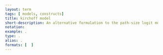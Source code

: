 ```yaml
---
layout: term
tags: [ models, constructs]
title: kirchoff model
short-description: An alternative formulation to the path-size logit model which considers the relative size of the total utilities of the path. For example, deltas of short paths are perceived differently than deltas on long paths. For paths that are generally the same size, the results will be similar to a logit model formulation.
notation:
example: .
type: .
alias: .
formats: [  ]
---
```

